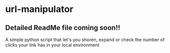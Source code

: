 # url-manipulator
## Detailed ReadMe file coming soon!!
A simple python script that let's you shoren, expand or check the number of clicks your link has in your local environment
